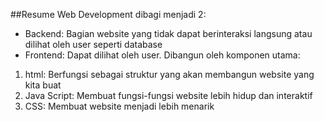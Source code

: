 ##Resume
Web Development dibagi menjadi 2:
- Backend: Bagian website yang tidak dapat berinteraksi langsung atau dilihat oleh user seperti database
- Frontend: Dapat dilihat oleh user. Dibangun oleh komponen utama:
1. html: Berfungsi sebagai struktur yang akan membangun website yang kita buat
2. Java Script: Membuat fungsi-fungsi website lebih hidup dan interaktif
3. CSS: Membuat website menjadi lebih menarik
